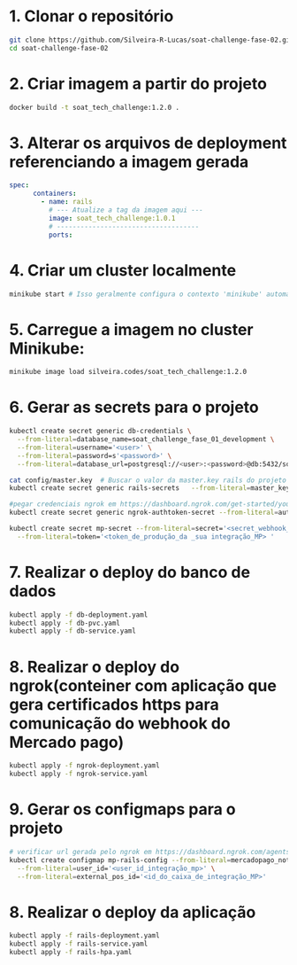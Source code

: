 # 1. Clonar o repositório
````bash
git clone https://github.com/Silveira-R-Lucas/soat-challenge-fase-02.git
cd soat-challenge-fase-02
````
# 2. Criar imagem a partir do projeto
````bash
docker build -t soat_tech_challenge:1.2.0 .
````

# 3. Alterar os arquivos de deployment referenciando a imagem gerada 
````yaml
spec:
      containers:
        - name: rails
          # --- Atualize a tag da imagem aqui ---
          image: soat_tech_challenge:1.0.1
          # ------------------------------------
          ports:
````        
          
# 4. Criar um cluster localmente
````bash
minikube start # Isso geralmente configura o contexto 'minikube' automaticamente
````
          
# 5. Carregue a imagem no cluster Minikube:
````bash
minikube image load silveira.codes/soat_tech_challenge:1.2.0
````

# 6. Gerar as secrets para o projeto
````bash
kubectl create secret generic db-credentials \
  --from-literal=database_name=soat_challenge_fase_01_development \
  --from-literal=username='<user>' \
  --from-literal=password=s'<password>' \
  --from-literal=database_url=postgresql://<user>:<password>@db:5432/soat_challenge_fase_01_development

cat config/master.key  # Buscar o valor da master.key rails do projeto
kubectl create secret generic rails-secrets   --from-literal=master_key='<resultado_do_comando_anterior>'

#pegar credenciais ngrok em https://dashboard.ngrok.com/get-started/your-authtoken
kubectl create secret generic ngrok-authtoken-secret --from-literal=authtoken='<ngrok_token>'

kubectl create secret mp-secret --from-literal=secret='<secret_webhook_mp>'\
  --from-literal=token='<token_de_produção_da _sua integração_MP> '
````

# 7. Realizar o deploy do banco de dados
````bash
kubectl apply -f db-deployment.yaml
kubectl apply -f db-pvc.yaml
kubectl apply -f db-service.yaml
````

# 8. Realizar o deploy do ngrok(conteiner com aplicação que gera certificados https para comunicação do webhook do Mercado pago)
````bash
kubectl apply -f ngrok-deployment.yaml
kubectl apply -f ngrok-service.yaml
````

# 9. Gerar os configmaps para o projeto
````bash
# verificar url gerada pelo ngrok em https://dashboard.ngrok.com/agents
kubectl create configmap mp-rails-config --from-literal=mercadopago_notification_url='<url_da_aplicação>'\
  --from-literal=user_id='<user_id_integração_mp>' \
  --from-literal=external_pos_id='<id_do_caixa_de_integração_MP>'
````

# 8. Realizar o deploy da aplicação
````bash
kubectl apply -f rails-deployment.yaml
kubectl apply -f rails-service.yaml
kubectl apply -f rails-hpa.yaml
````
